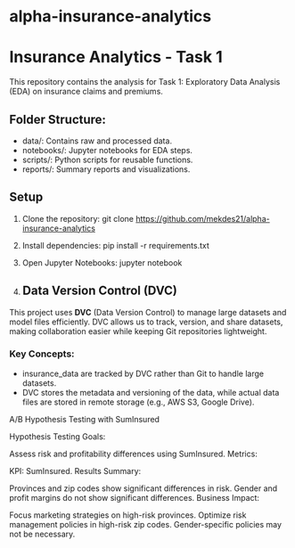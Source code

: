 # alpha-insurance-analytics
# Insurance Analytics - Task 1

This repository contains the analysis for Task 1: Exploratory Data Analysis (EDA) on insurance claims and premiums.

## Folder Structure:
- data/: Contains raw and processed data.
- notebooks/: Jupyter notebooks for EDA steps.
- scripts/: Python scripts for reusable functions.
- reports/: Summary reports and visualizations.

## Setup
1. Clone the repository:
   git clone https://github.com/mekdes21/alpha-insurance-analytics

2. Install dependencies:
   pip install -r requirements.txt

3. Open Jupyter Notebooks:
   jupyter notebook

4. ## Data Version Control (DVC)

This project uses **DVC** (Data Version Control) to manage large datasets and model files efficiently. DVC allows us to track, version, and share datasets, making collaboration easier while keeping Git repositories lightweight.

### Key Concepts:
- insurance_data are tracked by DVC rather than Git to handle large datasets.
- DVC stores the metadata and versioning of the data, while actual data files are stored in remote storage (e.g., AWS S3, Google Drive).

A/B Hypothesis Testing with SumInsured

Hypothesis Testing Goals:

Assess risk and profitability differences using SumInsured.
Metrics:

KPI: SumInsured.
Results Summary:

Provinces and zip codes show significant differences in risk.
Gender and profit margins do not show significant differences.
Business Impact:

Focus marketing strategies on high-risk provinces.
Optimize risk management policies in high-risk zip codes.
Gender-specific policies may not be necessary.